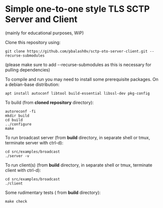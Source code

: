 # Simple one-to-one style TLS SCTP Server and Client
(mainly for educational purposes, WiP)

Clone this repository using:
```console
git clone https://github.com/pbalash0v/sctp-oto-server-client.git --recurse-submodules
```
(please make sure to add --recurse-submodules as this is necessary for pulling dependencies)

To compile and run you may need to install some prerequisite packages.
On a debian-base distribution:
```console
apt install autoconf libtool build-essential libssl-dev pkg-config 
```

To build (from **cloned repository** directory):
```console
autoreconf -fi
mkdir build
cd build
../configure
make 
```

To run broadcast server (from **build** directory, in separate shell or tmux, terminate server with ctrl-d):
```console
cd src/examples/broadcast
./server -v
```

To run client(s) (from **build** directory, in separate shell or tmux, terminate client with ctrl-d):
```console
cd src/examples/broadcast
./client
```


Some rudimentary tests ( from **build** directory):
```console
make check
```
